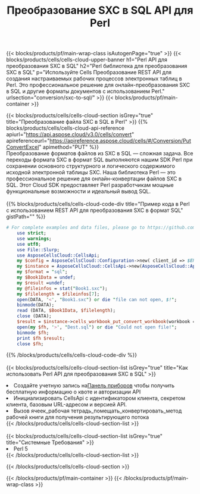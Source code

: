 ﻿---
title:  Преобразование SXC в SQL API для Perl
description: Использование Aspose.Cells Cloud SDK для Perl для преобразования файла формата SXC в файл формата SQL.
url: /ru/perl/conversion/sxc-to-sql/
---
{{< blocks/products/pf/main-wrap-class isAutogenPage="true" >}}
{{< blocks/products/cells/cells-cloud-upper-banner h1="Perl API для преобразования SXC в SQL" h2="Perl библиотека для преобразования SXC в SQL" p="Используйте Cells Преобразование REST API для создания настраиваемых рабочих процессов электронных таблиц в Perl. Это профессиональное решение для онлайн-преобразования SXC в SQL и другие форматы документов с использованием Perl." urlsection="conversion/sxc-to-sql/" >}}
{{< blocks/products/pf/main-container >}}

{{< blocks/products/cells/cells-cloud-section isGrey="true" title="Преобразование файла SXC в SQL в Perl" >}}
{{% blocks/products/cells/cells-cloud-api-reference apiurl="https://api.aspose.cloud/v3.0/cells/convert" apireferenceurl="https://apireference.aspose.cloud/cells/#/Conversion/PutConvertExcel" apimethod="PUT" %}}
<br/>
Преобразование форматов файлов из SXC в SQL — сложная задача. Все переходы формата SXC в формат SQL выполняются нашим SDK Perl при сохранении основного структурного и логического содержимого исходной электронной таблицы SXC. Наша библиотека Perl — это профессиональное решение для онлайн-конвертации файлов SXC в SQL. Этот Cloud SDK предоставляет Perl разработчикам мощные функциональные возможности и идеальный вывод SQL.
<br/>
<br/>
{{% blocks/products/cells/cells-cloud-code-div title="Пример кода в Perl с использованием REST API для преобразования SXC в формат SQL" gistPath="" %}}
 
```perl
# For complete examples and data files, please go to https://github.com/aspose-cells-cloud/aspose-cells-cloud-perl/
    use strict;
    use warnings;
    use utf8; 
    use File::Slurp;
    use AsposeCellsCloud::CellsApi;
    my $config = AsposeCellsCloud::Configuration->new( client_id => $ENV{'ProductClientId'}, client_secret => $ENV{'ProductClientSecret'});
    my $instance = AsposeCellsCloud::CellsApi->new(AsposeCellsCloud::ApiClient->new( $config));
    my $format = "sql";
    my $Book1Data = undef;
    my $result =undef;
    my @fileinfos = stat("Book1.sxc");
    my $filelength = $fileinfos[7];
    open(DATA, '<', "Book1.sxc") or die "file can not open, $!";
    binmode(DATA);
    read (DATA, $Book1Data, $filelength);
    close (DATA); 
    $result = $instance->cells_workbook_put_convert_workbook(workbook => $Book1Data, format => $format);
    open(my $fh, '>', "Dest.sql") or die "Could not open file!";
    binmode $fh;
    print $fh $result;
    close $fh;
```
 
{{% /blocks/products/cells/cells-cloud-code-div %}}
<br/>
<br/>
{{< blocks/products/cells/cells-cloud-section-list isGrey="true" title="Как использовать Perl API для преобразования SXC в SQL" >}}
<li> Создайте учетную запись на<a href="https://dashboard.aspose.cloud/">Панель приборов</a> чтобы получить бесплатную информацию о квоте и авторизации API</li>
<li>Инициализировать CellsApi с идентификатором клиента, секретом клиента, базовым URL-адресом и версией API.</li>
<li>Вызов ячеек_рабочая тетрадь_помещать_конвертировать_метод рабочей книги для получения результирующего потока</li>
{{< /blocks/products/cells/cells-cloud-section-list >}}
<br/>
<br/>
{{< blocks/products/cells/cells-cloud-section-list isGrey="true" title="Системные Требования" >}}
<li>Perl 5</li>
{{< /blocks/products/cells/cells-cloud-section-list >}}

{{< /blocks/products/cells/cells-cloud-section >}}

{{< /blocks/products/pf/main-container >}}
{{< /blocks/products/pf/main-wrap-class >}}
